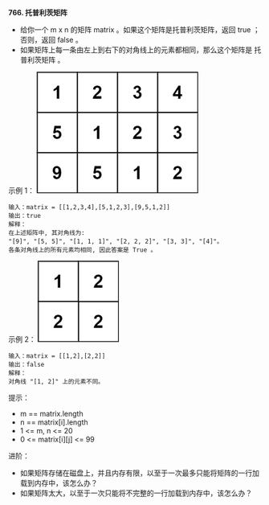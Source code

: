 **766. 托普利茨矩阵**
- 给你一个 m x n 的矩阵 matrix 。如果这个矩阵是托普利茨矩阵，返回 true ；否则，返回 false 。
- 如果矩阵上每一条由左上到右下的对角线上的元素都相同，那么这个矩阵是 托普利茨矩阵 。

示例 1：
![IsToeplitzMatrix_Easy1](../../../../../resources/list/operate/IsToeplitzMatrix_Easy1.jpg "IsToeplitzMatrix_Easy1")
```
输入：matrix = [[1,2,3,4],[5,1,2,3],[9,5,1,2]]
输出：true
解释：
在上述矩阵中, 其对角线为: 
"[9]", "[5, 5]", "[1, 1, 1]", "[2, 2, 2]", "[3, 3]", "[4]"。 
各条对角线上的所有元素均相同, 因此答案是 True 。
```
示例 2：
![IsToeplitzMatrix_Easy2](../../../../../resources/list/operate/IsToeplitzMatrix_Easy2.jpg "IsToeplitzMatrix_Easy2")
```
输入：matrix = [[1,2],[2,2]]
输出：false
解释：
对角线 "[1, 2]" 上的元素不同。
```
提示：
- m == matrix.length
- n == matrix[i].length
- 1 <= m, n <= 20
- 0 <= matrix[i][j] <= 99

进阶：
- 如果矩阵存储在磁盘上，并且内存有限，以至于一次最多只能将矩阵的一行加载到内存中，该怎么办？
- 如果矩阵太大，以至于一次只能将不完整的一行加载到内存中，该怎么办？